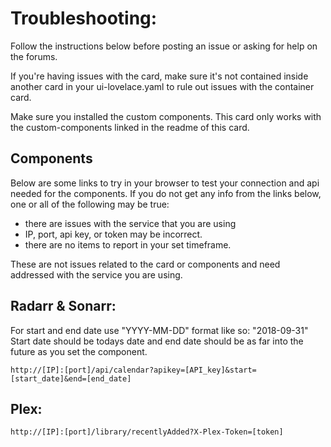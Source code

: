 # Troubleshooting:

Follow the instructions below before posting an issue or asking for help on the forums.

If you're having issues with the card, make sure it's not contained inside another card in your ui-lovelace.yaml to rule out
issues with the container card.

Make sure you installed the custom components. This card only works with the custom-components linked in the readme of this card.

## Components

Below are some links to try in your browser to test your connection and api needed for the components.
If you do not get any info from the links below, one or all of the following may be true:

* there are issues with the service that you are using
* IP, port, api key, or token may be incorrect.
* there are no items to report in your set timeframe.

These are not issues related to the card or components and need addressed with the service you are using.

## Radarr & Sonarr:
For start and end date use "YYYY-MM-DD" format like so: "2018-09-31"
Start date should be todays date and end date should be as far into the future as you set the component.
`````
http://[IP]:[port]/api/calendar?apikey=[API_key]&start=[start_date]&end=[end_date]
`````
## Plex:
`````
http://[IP]:[port]/library/recentlyAdded?X-Plex-Token=[token]
`````

